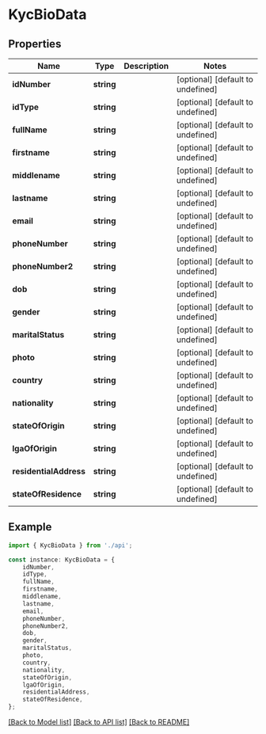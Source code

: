 # KycBioData


## Properties

Name | Type | Description | Notes
------------ | ------------- | ------------- | -------------
**idNumber** | **string** |  | [optional] [default to undefined]
**idType** | **string** |  | [optional] [default to undefined]
**fullName** | **string** |  | [optional] [default to undefined]
**firstname** | **string** |  | [optional] [default to undefined]
**middlename** | **string** |  | [optional] [default to undefined]
**lastname** | **string** |  | [optional] [default to undefined]
**email** | **string** |  | [optional] [default to undefined]
**phoneNumber** | **string** |  | [optional] [default to undefined]
**phoneNumber2** | **string** |  | [optional] [default to undefined]
**dob** | **string** |  | [optional] [default to undefined]
**gender** | **string** |  | [optional] [default to undefined]
**maritalStatus** | **string** |  | [optional] [default to undefined]
**photo** | **string** |  | [optional] [default to undefined]
**country** | **string** |  | [optional] [default to undefined]
**nationality** | **string** |  | [optional] [default to undefined]
**stateOfOrigin** | **string** |  | [optional] [default to undefined]
**lgaOfOrigin** | **string** |  | [optional] [default to undefined]
**residentialAddress** | **string** |  | [optional] [default to undefined]
**stateOfResidence** | **string** |  | [optional] [default to undefined]

## Example

```typescript
import { KycBioData } from './api';

const instance: KycBioData = {
    idNumber,
    idType,
    fullName,
    firstname,
    middlename,
    lastname,
    email,
    phoneNumber,
    phoneNumber2,
    dob,
    gender,
    maritalStatus,
    photo,
    country,
    nationality,
    stateOfOrigin,
    lgaOfOrigin,
    residentialAddress,
    stateOfResidence,
};
```

[[Back to Model list]](../README.md#documentation-for-models) [[Back to API list]](../README.md#documentation-for-api-endpoints) [[Back to README]](../README.md)

